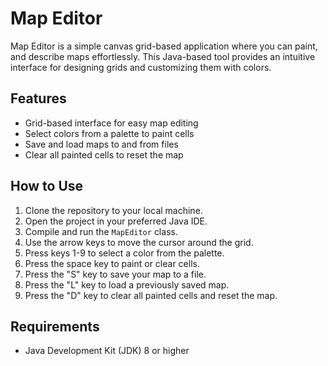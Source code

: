 # Map Editor

Map Editor is a simple canvas grid-based application where you can paint, and describe maps effortlessly. This Java-based tool provides an intuitive interface for designing grids and customizing them with colors.

## Features

- Grid-based interface for easy map editing
- Select colors from a palette to paint cells
- Save and load maps to and from files
- Clear all painted cells to reset the map

## How to Use

1. Clone the repository to your local machine.
2. Open the project in your preferred Java IDE.
3. Compile and run the `MapEditor` class.
4. Use the arrow keys to move the cursor around the grid.
5. Press keys 1-9 to select a color from the palette.
6. Press the space key to paint or clear cells.
7. Press the "S" key to save your map to a file.
8. Press the "L" key to load a previously saved map.
9. Press the "D" key to clear all painted cells and reset the map.

## Requirements

- Java Development Kit (JDK) 8 or higher
